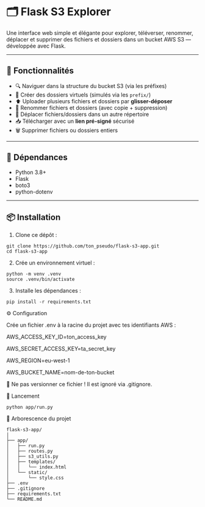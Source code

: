 # 🗂️ Flask S3 Explorer

Une interface web simple et élégante pour explorer, téléverser, renommer, déplacer et supprimer des fichiers et dossiers dans un bucket AWS S3 — développée avec Flask.

---

## 🚀 Fonctionnalités

- 🔍 Naviguer dans la structure du bucket S3 (via les préfixes)
- 📁 Créer des dossiers virtuels (simulés via les `prefix/`)
- ⬆️ Uploader plusieurs fichiers et dossiers par **glisser-déposer**
- 🔄 Renommer fichiers et dossiers (avec copie + suppression)
- 🚚 Déplacer fichiers/dossiers dans un autre répertoire
- 📥 Télécharger avec un **lien pré-signé** sécurisé
- 🗑️ Supprimer fichiers ou dossiers entiers

---

## 🧰 Dépendances

- Python 3.8+
- Flask
- boto3
- python-dotenv

---

## 📦 Installation

1. Clone ce dépôt :

```
git clone https://github.com/ton_pseudo/flask-s3-app.git
cd flask-s3-app
```

2. Crée un environnement virtuel :

```
python -m venv .venv
source .venv/bin/activate
```

3. Installe les dépendances :

```
pip install -r requirements.txt
```

⚙️ Configuration

Crée un fichier .env à la racine du projet avec tes identifiants AWS :

AWS_ACCESS_KEY_ID=ton_access_key

AWS_SECRET_ACCESS_KEY=ta_secret_key

AWS_REGION=eu-west-1

AWS_BUCKET_NAME=nom-de-ton-bucket

🔐 Ne pas versionner ce fichier ! Il est ignoré via .gitignore.

🧪 Lancement

```
python app/run.py
```

📁 Arborescence du projet


```
flask-s3-app/
│
├── app/
│   ├── run.py
│   ├── routes.py
│   ├── s3_utils.py
│   ├── templates/
│   │   └── index.html
│   └── static/
│       └── style.css
├── .env
├── .gitignore
├── requirements.txt
└── README.md
```
